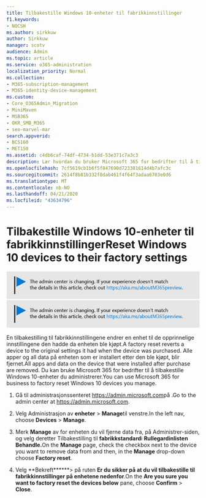 ```yaml
---
title: Tilbakestille Windows 10-enheter til fabrikkinnstillinger
f1.keywords:
- NOCSH
ms.author: sirkkuw
author: Sirkkuw
manager: scotv
audience: Admin
ms.topic: article
ms.service: o365-administration
localization_priority: Normal
ms.collection:
- M365-subscription-management
- M365-identity-device-management
ms.custom:
- Core_O365Admin_Migration
- MiniMaven
- MSB365
- OKR_SMB_M365
- seo-marvel-mar
search.appverid:
- BCS160
- MET150
ms.assetid: c4db6caf-74df-4734-b1dd-53e371c7a3c3
description: Lær hvordan du bruker Microsoft 365 for bedrifter til å tilbakestille Windows 10-enheter du administrerer, og tilbaketil de opprinnelige innstillingene ved kjøp.
ms.openlocfilehash: 7cf5619cb1b6f5f847690d723381614d4b7afc3c
ms.sourcegitcommit: 2614f8b81b332f8dab461f4f64f3adaa6703e0d6
ms.translationtype: MT
ms.contentlocale: nb-NO
ms.lasthandoff: 04/21/2020
ms.locfileid: "43634796"
---
```

# <a name="reset-windows-10-devices-to-their-factory-settings"></a><span data-ttu-id="73c7d-103">Tilbakestille Windows 10-enheter til fabrikkinnstillinger</span><span class="sxs-lookup"><span data-stu-id="73c7d-103">Reset Windows 10 devices to their factory settings</span></span>

<span data-ttu-id="73c7d-104">[![Etikett for å gi deg beskjed om at administrasjonssenteret endres. Du finner mer informasjon på aka.ms/aboutM365preview.](../media/m365admincenterchanging.png)](https://docs.microsoft.com/office365/admin/microsoft-365-admin-center-preview)</span><span class="sxs-lookup"><span data-stu-id="73c7d-104">[![Label to let you know the admin center is changing and you can find more details at aka.ms/aboutM365preview.](../media/m365admincenterchanging.png)](https://docs.microsoft.com/office365/admin/microsoft-365-admin-center-preview)</span></span>

<span data-ttu-id="73c7d-105">En tilbakestilling til fabrikkinnstillingene endrer en enhet til de opprinnelige innstillingene den hadde da enheten ble kjøpt.</span><span class="sxs-lookup"><span data-stu-id="73c7d-105">A factory reset reverts a device to the original settings it had when the device was purchased.</span></span> <span data-ttu-id="73c7d-106">Alle apper og all data på enheten som er installert etter den ble kjøpt, blir fjernet.</span><span class="sxs-lookup"><span data-stu-id="73c7d-106">All apps and data on the device that were installed after purchase are removed.</span></span> <span data-ttu-id="73c7d-107">Du kan bruke Microsoft 365 for bedrifter til å tilbakestille Windows 10-enheter du administrerer.</span><span class="sxs-lookup"><span data-stu-id="73c7d-107">You can use Microsoft 365 for business to factory reset Windows 10 devices you manage.</span></span>
  
1. <span data-ttu-id="73c7d-108">Gå til administrasjonssenteret <a href="https://go.microsoft.com/fwlink/p/?linkid=837890" target="_blank">https://admin.microsoft.com</a>på .</span><span class="sxs-lookup"><span data-stu-id="73c7d-108">Go to the admin center at <a href="https://go.microsoft.com/fwlink/p/?linkid=837890" target="_blank">https://admin.microsoft.com</a>.</span></span>
    
2. <span data-ttu-id="73c7d-109">Velg Administrasjon av **enheter** \> **Manage**til venstre.</span><span class="sxs-lookup"><span data-stu-id="73c7d-109">In the left nav, choose **Devices** \> **Manage**.</span></span>

3. <span data-ttu-id="73c7d-110">Merk **Manage** av for enheten du vil fjerne data fra, på Administrer-siden, og velg deretter Tilbakestilling til **fabrikkstandard**i **Rullegardinlisten Behandle.**</span><span class="sxs-lookup"><span data-stu-id="73c7d-110">On the **Manage** page, check the checkbox next to the device you want to remove data from and then, in the **Manage** drop-down choose **Factory reset**.</span></span>
    
4. <span data-ttu-id="73c7d-111">Velg \*\*Bekreft\*\*\*\*\*\*\> på ruten **Er du sikker på at du vil tilbakestille til fabrikkinnstillinger på enhetene nedenfor**.</span><span class="sxs-lookup"><span data-stu-id="73c7d-111">On the **Are you sure you want to factory reset the devices below** pane, choose **Confirm** \> **Close**.</span></span>
    
  


